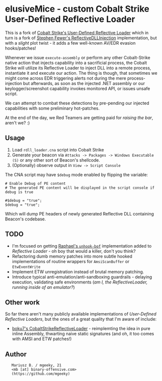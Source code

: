 # elusiveMice - custom Cobalt Strike User-Defined Reflective Loader 

This is a fork of [Cobalt Strike's User-Defined Reflective Loader](https://www.cobaltstrike.com/help-user-defined-reflective-loader) which in turn is a fork of [Stephen Fewer's ReflectiveDLLInjection](https://github.com/stephenfewer/ReflectiveDLLInjection) implementation, but with a _slight_ plot twist - it adds a few well-known AV/EDR evasion hooks/patches!

Whenever we issue `execute-assembly` or perform any other Cobalt-Strike native action that injects capability into a sacrificial process, the Cobalt Strike will utilize its Reflective Loader to inject DLL into a remote process, instantiate it and execute our action. The thing is though, that sometimes we might come across EDR triggering alerts not during the mere process-injection but afterwards, as soon as the injected .NET assembly or our keylogger/screenshot capability invokes monitored API, or issues unsafe script.

We can attempt to combat these detections by pre-pending our injected capabilities with some preliminary hot-patches.

At the end of the day, we Red Teamers are getting paid for _raising the bar_, aren't we? :)


## Usage

1. Load `rdll_loader.cna` script into Cobalt Strike
2. Generate your beacon via `Attacks -> Packages -> Windows Executable (S)` or any other sort of Beacon's shellcode.
3. (Optionally) observe output in `View -> Script Console`

The CNA script may have `$debug` mode enabled by flipping the variable:

```
# Enable Debug of PE content
# The generated PE content will be displayed in the script console if debug is true

#$debug = "true";
$debug = "true";
```

Which will dump PE headers of newly generated Reflective DLL containing Beacon's codebase.

## TODO

- I'm focused on getting [Raphael's `unhook-bof`](https://github.com/rsmudge/unhook-bof) implementation added to _Reflective Loader_ - oh boy that would a killer, don't you think?
- Refactoring dumb memory patches into more subtle hooked implementations of routine wrappers for `AmsiScanBuffer` or `EtwEventWrite`
- Implement ETW unregistration instead of brutal memory patching.
- Introduce typical anti-emulation/anti-sandboxing guardrails - delaying execution, validating safe environments (_am I, the ReflectiveLoader, running inside of an emulator?_)


## Other work

So far there aren't many publicly available implementations of _User-Defined Reflective Loaders_, but the ones of a great quality that I'm aware of include:

- [boku7's CobaltStrikeReflectiveLoader](https://github.com/boku7/CobaltStrikeReflectiveLoader) - reimplemting the idea in pure inline Assembly, thwarting naive static signatures (and oh, it too comes with AMSI and ETW patches!)


## Author

```   
   Mariusz B. / mgeeky, 21
   <mb [at] binary-offensive.com>
   (https://github.com/mgeeky)
```
